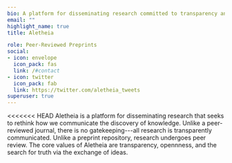```yaml
---
bio: A platform for disseminating research committed to transparency and efficiency.
email: ""
highlight_name: true
title: Aletheia

role: Peer-Reviewed Preprints
social:
- icon: envelope
  icon_pack: fas
  link: /#contact
- icon: twitter
  icon_pack: fab
  link: https://twitter.com/aletheia_tweets
superuser: true
---
```


<<<<<<< HEAD
Aletheia is a platform for disseminating research that seeks to rethink how we communicate the discovery of knowledge. Unlike a peer-reviewed journal, there is no gatekeeping---all research is transparently communicated. Unlike a preprint repository, research undergoes peer review. The core values of Aletheia are transparency, opennness, and the search for truth via the exchange of ideas.


